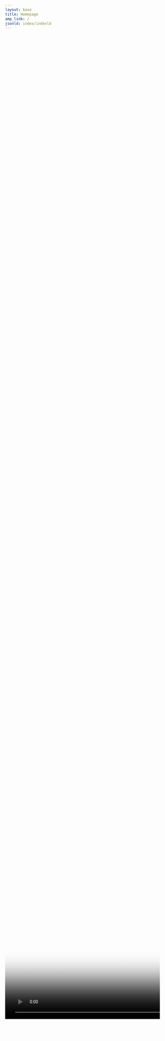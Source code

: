 ```yaml
---
layout: base
title: Homepage
amp_link: /
jsonld: index/indexld
---
```

<div style="display: block; width: 100%; height: 80vh; max-width: 1600px; margin: 0 auto; text-align: center; vertical-align: top;overflow: hidden;">
    <video class="lazy" autoplay muted loop playsinline style="height: 100%;" layout="fill" poster="https://firebasestorage.googleapis.com/v0/b/koala-health-webpage.appspot.com/o/media%2Fimg%2Fhealth-new-tech.png?alt=media&v=1">
        <source type="video/mp4" data-src="https://firebasestorage.googleapis.com/v0/b/koala-health-webpage.appspot.com/o/media%2Fvid%2Fhealth-new-tech.mp4?alt=media&v=1" />
    </video>
</div>

<div style="display: block; text-align: center;">
    <h1  style="color: #fff; font-size: 24px; font-weight: 100;">Welcome to Koala Health</h1>
</div>